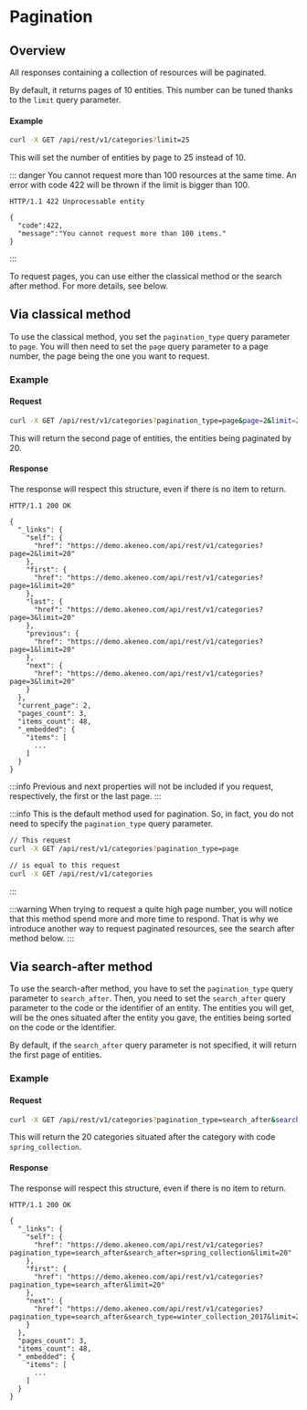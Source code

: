 # Pagination

## Overview

All responses containing a collection of resources will be paginated.

By default, it returns pages of 10 entities. This number can be tuned thanks to the `limit` query parameter.

#### Example
``` bash
curl -X GET /api/rest/v1/categories?limit=25
```

This will set the number of entities by page to 25 instead of 10.

::: danger
You cannot request more than 100 resources at the same time.
An error with code 422 will be thrown if the limit is bigger than 100.
```http
HTTP/1.1 422 Unprocessable entity

{ 
  "code":422, 
  "message":"You cannot request more than 100 items." 
}
```
:::

To request pages, you can use either the classical method or the search after method. For more details, see below.

## Via classical method

To use the classical method, you set the `pagination_type` query parameter to `page`. You will then need to set the `page` query parameter to a page number, the page being the one you want to request.

### Example
#### Request
``` bash
curl -X GET /api/rest/v1/categories?pagination_type=page&page=2&limit=20
```

This will return the second page of entities, the entities being paginated by 20.

#### Response
The response will respect this structure, even if there is no item to return.

```http
HTTP/1.1 200 OK

{
  "_links": {
    "self": {
      "href": "https://demo.akeneo.com/api/rest/v1/categories?page=2&limit=20"
    },
    "first": {
      "href": "https://demo.akeneo.com/api/rest/v1/categories?page=1&limit=20"
    },
    "last": {
      "href": "https://demo.akeneo.com/api/rest/v1/categories?page=3&limit=20"
    },
    "previous": {
      "href": "https://demo.akeneo.com/api/rest/v1/categories?page=1&limit=20"
    },
    "next": {
      "href": "https://demo.akeneo.com/api/rest/v1/categories?page=3&limit=20"
    }
  },
  "current_page": 2,
  "pages_count": 3,
  "items_count": 48,
  "_embedded": {
    "items": [
      ...
    ]
  }
}
```

:::info
Previous and next properties will not be included if you request, respectively, the first or the last page.
:::

:::info
This is the default method used for pagination. So, in fact, you do not need to specify the `pagination_type` query parameter.
``` bash
// This request
curl -X GET /api/rest/v1/categories?pagination_type=page

// is equal to this request
curl -X GET /api/rest/v1/categories
```
:::

:::warning
When trying to request a quite high page number, you will notice that this method spend more and more time to respond. That is why we introduce another way to request paginated resources, see the search after method below.
:::

## Via search-after method
To use the search-after method, you have to set the `pagination_type` query parameter to `search_after`. Then, you need to set the `search_after` query parameter to the code or the identifier of an entity. The entities you will get, will be the ones situated after the entity you gave, the entities being sorted on the code or the identifier.

By default, if the `search_after` query parameter is not specified, it will return the first page of entities.

### Example
#### Request
``` bash
curl -X GET /api/rest/v1/categories?pagination_type=search_after&search_after=spring_collection&limit=20
```

This will return the 20 categories situated after the category with code `spring_collection`.

#### Response
The response will respect this structure, even if there is no item to return.

```http
HTTP/1.1 200 OK

{
  "_links": {
    "self": {
      "href": "https://demo.akeneo.com/api/rest/v1/categories?pagination_type=search_after&search_after=spring_collection&limit=20"
    },
    "first": {
      "href": "https://demo.akeneo.com/api/rest/v1/categories?pagination_type=search_after&limit=20"
    },
    "next": {
      "href": "https://demo.akeneo.com/api/rest/v1/categories?pagination_type=search_after&search_type=winter_collection_2017&limit=20"
    }
  },
  "pages_count": 3,
  "items_count": 48,
  "_embedded": {
    "items": [
      ...
    ]
  }
}
```